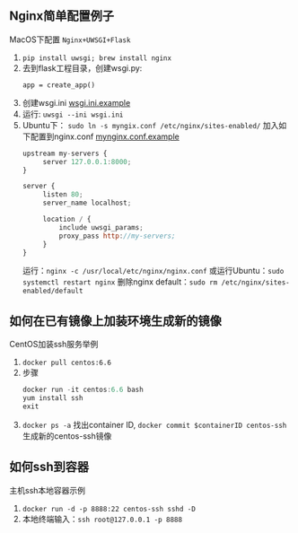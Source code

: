 ## Nginx简单配置例子
MacOS下配置 `Nginx+UWSGI+Flask`
1. ```pip install uwsgi; brew install nginx```
2. 去到flask工程目录，创建wsgi.py:
    ```
    app = create_app()
    ```
3. 创建wsgi.ini [wsgi.ini.example](./nginx_simple_example/wsgi.ini)
4. 运行: ```uwsgi --ini wsgi.ini```
5. Ubuntu下：
   ```sudo ln -s myngix.conf /etc/nginx/sites-enabled/``` 加入如下配置到nginx.conf [mynginx.conf.example](./nginx_simple_example/mynginx.conf)
   ```js
   upstream my-servers {
        server 127.0.0.1:8000;
   }

   server {
        listen 80;
        server_name localhost;

        location / {
            include uwsgi_params;
            proxy_pass http://my-servers;
        }
   }
   ```
   运行：```nginx -c /usr/local/etc/nginx/nginx.conf```
   或运行Ubuntu：```sudo systemctl restart nginx```
   删除nginx default：```sudo rm /etc/nginx/sites-enabled/default```

## 如何在已有镜像上加装环境生成新的镜像
CentOS加装ssh服务举例
1. ```docker pull centos:6.6```
2. 步骤
   ```js
   docker run -it centos:6.6 bash
   yum install ssh
   exit
   ```
3. ```docker ps -a``` 找出container ID, ```docker commit $containerID centos-ssh```生成新的centos-ssh镜像

## 如何ssh到容器
主机ssh本地容器示例
1. ```docker run -d -p 8888:22 centos-ssh sshd -D```
2. 本地终端输入：```ssh root@127.0.0.1 -p 8888```
